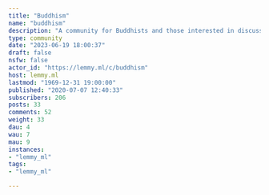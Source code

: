```yaml
---
title: "Buddhism" 
name: "buddhism"
description: "A community for Buddhists and those interested in discussing Buddhism"
type: community
date: "2023-06-19 18:00:37"
draft: false
nsfw: false
actor_id: "https://lemmy.ml/c/buddhism"
host: lemmy.ml
lastmod: "1969-12-31 19:00:00"
published: "2020-07-07 12:40:33"
subscribers: 206
posts: 33
comments: 52
weight: 33
dau: 4
wau: 7
mau: 9
instances:
- "lemmy_ml"
tags: 
- "lemmy_ml"

---
```

